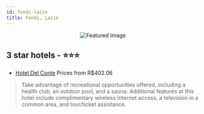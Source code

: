 ```yaml
---
id: fondi-lazio
title: Fondi, Lazio
---
```


<center><img src="https://i.travelapi.com/hotels/7000000/6850000/6849200/6849189/c539c8ef_z.jpg" alt="Featured Image" /></center>


##  3 star hotels - ⭐️⭐️⭐️

-    [Hotel Del Conte](https://us.hurb.com/hotels/fondi/hotel-del-conte-JNP-JP117001?cmp=18055) Prices from R$402.06
   > Take advantage of recreational opportunities offered, including a health club, an outdoor pool, and a sauna. Additional features at this hotel include complimentary wireless Internet access, a television in a common area, and tour/ticket assistance. 
